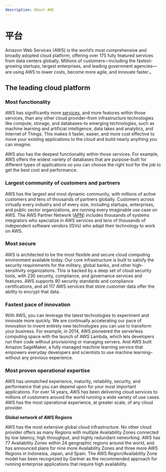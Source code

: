 ```yaml
---
description: About AWS
---
```


# 平台

Amazon Web Services \(AWS\) is the world’s most comprehensive and broadly adopted cloud platform, offering over 175 fully featured services from data centers globally. Millions of customers—including the fastest-growing startups, largest enterprises, and leading government agencies—are using AWS to lower costs, become more agile, and innovate faster.。

## The leading cloud platform <a id="The_leading_cloud_platform"></a>

### Most functionality <a id="Most_functionality"></a>

AWS has significantly more [services](https://aws.amazon.com/products/?pg=WIAWS-mstf), and more features within those services, than any other cloud provider–from infrastructure technologies like compute, storage, and databases–to emerging technologies, such as machine learning and artificial intelligence, data lakes and analytics, and Internet of Things. This makes it faster, easier, and more cost effective to move your existing applications to the cloud and build nearly anything you can imagine.

AWS also has the deepest functionality within those services. For example, AWS offers the widest variety of databases that are purpose-built for different types of applications so you can choose the right tool for the job to get the best cost and performance.

### Largest community of customers and partners <a id="Largest_community_of_customers_and_partners"></a>

AWS has the largest and most dynamic community, with millions of active customers and tens of thousands of partners globally. Customers across virtually every industry and of every size, including startups, enterprises, and public sector organizations, are running every imaginable use case on AWS. The AWS Partner Network \([APN](https://aws.amazon.com/partners/?pg=WIAWS-cstp)\) includes thousands of systems integrators who specialize in AWS services and tens of thousands of independent software vendors \(ISVs\) who adapt their technology to work on AWS. 

### Most secure <a id="Most_secure"></a>

AWS is architected to be the most flexible and secure cloud computing environment available today. Our core infrastructure is built to satisfy the security requirements for the military, global banks, and other high-sensitivity organizations. This is backed by a deep set of cloud security tools, with 230 security, compliance, and governance services and features. AWS supports 90 security standards and compliance certifications, and all 117 AWS services that store customer data offer the ability to encrypt that data.

### Fastest pace of innovation <a id="Fastest_pace_of_innovation"></a>

With AWS, you can leverage the latest technologies to experiment and innovate more quickly. We are continually accelerating our pace of innovation to invent entirely new technologies you can use to transform your business. For example, in 2014, AWS pioneered the serverless computing space with the launch of AWS Lambda, which lets developers run their code without provisioning or managing servers. And AWS built Amazon SageMaker, a fully managed machine learning service that empowers everyday developers and scientists to use machine learning–without any previous experience.

###  Most proven operational expertise <a id="Most_proven_operational_expertise"></a>

AWS has unmatched experience, maturity, reliability, security, and performance that you can depend upon for your most important applications. For over 14 years, AWS has been delivering cloud services to millions of customers around the world running a wide variety of use cases. AWS has the most operational experience, at greater scale, of any cloud provider.

**Global network of AWS Regions**

AWS has the most extensive global cloud infrastructure. No other cloud provider offers as many Regions with multiple Availability Zones connected by low latency, high throughput, and highly redundant networking. AWS has 77 Availability Zones within 24 geographic regions around the world, and has announced plans for nine more Availability Zones and three more AWS Regions in Indonesia, Japan, and Spain. The AWS Region/Availability Zone model has been recognized by Gartner as the recommended approach for running enterprise applications that require high availability.

